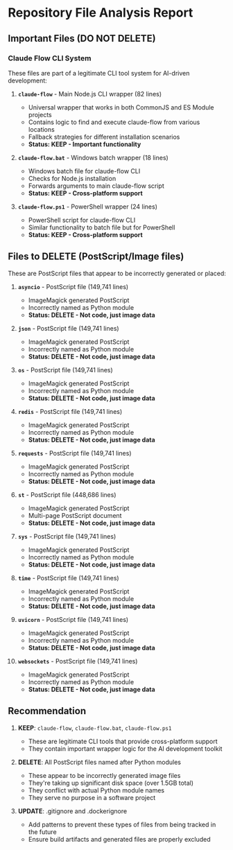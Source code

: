 # Repository File Analysis Report

## Important Files (DO NOT DELETE)

### Claude Flow CLI System
These files are part of a legitimate CLI tool system for AI-driven development:

1. **`claude-flow`** - Main Node.js CLI wrapper (82 lines)
   - Universal wrapper that works in both CommonJS and ES Module projects
   - Contains logic to find and execute claude-flow from various locations
   - Fallback strategies for different installation scenarios
   - **Status: KEEP - Important functionality**

2. **`claude-flow.bat`** - Windows batch wrapper (18 lines)
   - Windows batch file for claude-flow CLI
   - Checks for Node.js installation
   - Forwards arguments to main claude-flow script
   - **Status: KEEP - Cross-platform support**

3. **`claude-flow.ps1`** - PowerShell wrapper (24 lines)
   - PowerShell script for claude-flow CLI
   - Similar functionality to batch file but for PowerShell
   - **Status: KEEP - Cross-platform support**

## Files to DELETE (PostScript/Image files)

These are PostScript files that appear to be incorrectly generated or placed:

1. **`asyncio`** - PostScript file (149,741 lines)
   - ImageMagick generated PostScript
   - Incorrectly named as Python module
   - **Status: DELETE - Not code, just image data**

2. **`json`** - PostScript file (149,741 lines)
   - ImageMagick generated PostScript
   - Incorrectly named as Python module
   - **Status: DELETE - Not code, just image data**

3. **`os`** - PostScript file (149,741 lines)
   - ImageMagick generated PostScript
   - Incorrectly named as Python module
   - **Status: DELETE - Not code, just image data**

4. **`redis`** - PostScript file (149,741 lines)
   - ImageMagick generated PostScript
   - Incorrectly named as Python module
   - **Status: DELETE - Not code, just image data**

5. **`requests`** - PostScript file (149,741 lines)
   - ImageMagick generated PostScript
   - Incorrectly named as Python module
   - **Status: DELETE - Not code, just image data**

6. **`st`** - PostScript file (448,686 lines)
   - ImageMagick generated PostScript
   - Multi-page PostScript document
   - **Status: DELETE - Not code, just image data**

7. **`sys`** - PostScript file (149,741 lines)
   - ImageMagick generated PostScript
   - Incorrectly named as Python module
   - **Status: DELETE - Not code, just image data**

8. **`time`** - PostScript file (149,741 lines)
   - ImageMagick generated PostScript
   - Incorrectly named as Python module
   - **Status: DELETE - Not code, just image data**

9. **`uvicorn`** - PostScript file (149,741 lines)
   - ImageMagick generated PostScript
   - Incorrectly named as Python module
   - **Status: DELETE - Not code, just image data**

10. **`websockets`** - PostScript file (149,741 lines)
    - ImageMagick generated PostScript
    - Incorrectly named as Python module
    - **Status: DELETE - Not code, just image data**

## Recommendation

1. **KEEP**: `claude-flow`, `claude-flow.bat`, `claude-flow.ps1`
   - These are legitimate CLI tools that provide cross-platform support
   - They contain important wrapper logic for the AI development toolkit

2. **DELETE**: All PostScript files named after Python modules
   - These appear to be incorrectly generated image files
   - They're taking up significant disk space (over 1.5GB total)
   - They conflict with actual Python module names
   - They serve no purpose in a software project

3. **UPDATE**: .gitignore and .dockerignore
   - Add patterns to prevent these types of files from being tracked in the future
   - Ensure build artifacts and generated files are properly excluded
